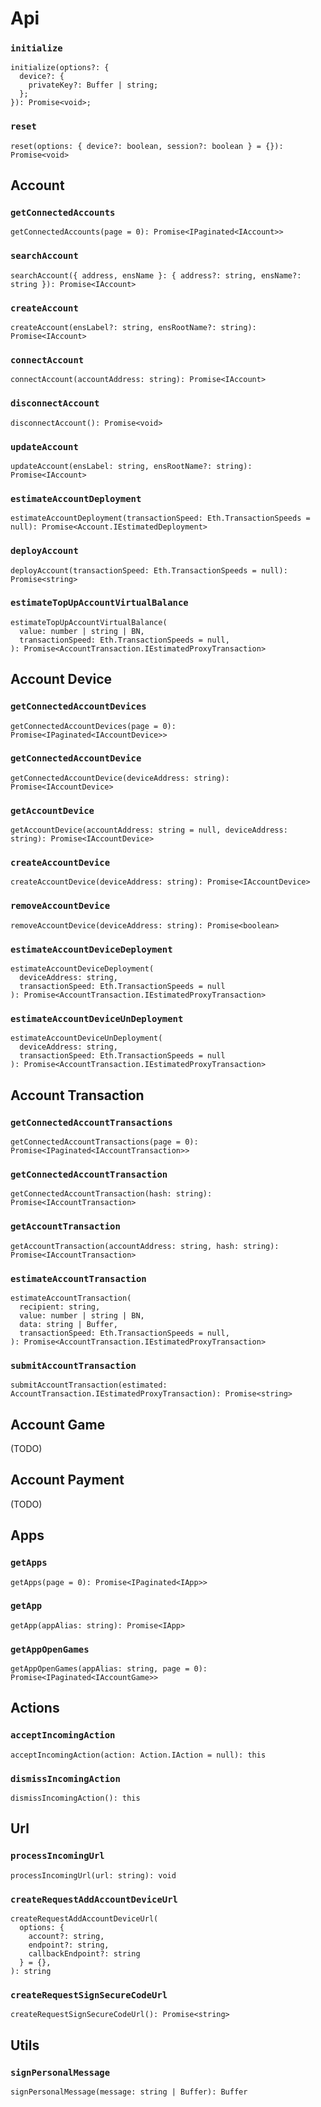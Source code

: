 # Api

### `initialize`
```
initialize(options?: { 
  device?: {
    privateKey?: Buffer | string;
  };
}): Promise<void>;
```

### `reset`
```
reset(options: { device?: boolean, session?: boolean } = {}): Promise<void>
```

## Account

### `getConnectedAccounts`
```
getConnectedAccounts(page = 0): Promise<IPaginated<IAccount>>
```

### `searchAccount`
```
searchAccount({ address, ensName }: { address?: string, ensName?: string }): Promise<IAccount>
```

### `createAccount`
```
createAccount(ensLabel?: string, ensRootName?: string): Promise<IAccount>
```

### `connectAccount`
```
connectAccount(accountAddress: string): Promise<IAccount>
```

### `disconnectAccount`
```
disconnectAccount(): Promise<void>
```

### `updateAccount`
```
updateAccount(ensLabel: string, ensRootName?: string): Promise<IAccount>
```

### `estimateAccountDeployment`
```
estimateAccountDeployment(transactionSpeed: Eth.TransactionSpeeds = null): Promise<Account.IEstimatedDeployment>
```

### `deployAccount`
```
deployAccount(transactionSpeed: Eth.TransactionSpeeds = null): Promise<string>
```

### `estimateTopUpAccountVirtualBalance`
```
estimateTopUpAccountVirtualBalance(
  value: number | string | BN,
  transactionSpeed: Eth.TransactionSpeeds = null,
): Promise<AccountTransaction.IEstimatedProxyTransaction>
```

## Account Device

### `getConnectedAccountDevices`
```
getConnectedAccountDevices(page = 0): Promise<IPaginated<IAccountDevice>>
```

### `getConnectedAccountDevice`
```
getConnectedAccountDevice(deviceAddress: string): Promise<IAccountDevice>
```

### `getAccountDevice`
```
getAccountDevice(accountAddress: string = null, deviceAddress: string): Promise<IAccountDevice>
```

### `createAccountDevice`
```
createAccountDevice(deviceAddress: string): Promise<IAccountDevice>
```

### `removeAccountDevice`
```
removeAccountDevice(deviceAddress: string): Promise<boolean>
```

### `estimateAccountDeviceDeployment`
```
estimateAccountDeviceDeployment(
  deviceAddress: string, 
  transactionSpeed: Eth.TransactionSpeeds = null
): Promise<AccountTransaction.IEstimatedProxyTransaction>
```
  
### `estimateAccountDeviceUnDeployment`
```
estimateAccountDeviceUnDeployment(
  deviceAddress: string, 
  transactionSpeed: Eth.TransactionSpeeds = null
): Promise<AccountTransaction.IEstimatedProxyTransaction>
```

## Account Transaction

### `getConnectedAccountTransactions`
```
getConnectedAccountTransactions(page = 0): Promise<IPaginated<IAccountTransaction>>
```

### `getConnectedAccountTransaction`
```
getConnectedAccountTransaction(hash: string): Promise<IAccountTransaction>
```

### `getAccountTransaction`
```
getAccountTransaction(accountAddress: string, hash: string): Promise<IAccountTransaction>
```

### `estimateAccountTransaction`
```
estimateAccountTransaction(
  recipient: string,
  value: number | string | BN,
  data: string | Buffer,
  transactionSpeed: Eth.TransactionSpeeds = null,
): Promise<AccountTransaction.IEstimatedProxyTransaction>
```

### `submitAccountTransaction`
```
submitAccountTransaction(estimated: AccountTransaction.IEstimatedProxyTransaction): Promise<string>
```

## Account Game

(TODO)

## Account Payment

(TODO)

## Apps 

### `getApps`
```
getApps(page = 0): Promise<IPaginated<IApp>>
```

### `getApp`
```
getApp(appAlias: string): Promise<IApp>
```

### `getAppOpenGames`
```
getAppOpenGames(appAlias: string, page = 0): Promise<IPaginated<IAccountGame>>
```

## Actions

### `acceptIncomingAction`
```
acceptIncomingAction(action: Action.IAction = null): this
```

### `dismissIncomingAction`
```
dismissIncomingAction(): this
```

## Url

### `processIncomingUrl`
```
processIncomingUrl(url: string): void
```

### `createRequestAddAccountDeviceUrl`
```
createRequestAddAccountDeviceUrl(
  options: { 
    account?: string, 
    endpoint?: string, 
    callbackEndpoint?: string 
  } = {},
): string
```

### `createRequestSignSecureCodeUrl`
```
createRequestSignSecureCodeUrl(): Promise<string>
```

## Utils

### `signPersonalMessage`
```
signPersonalMessage(message: string | Buffer): Buffer
```
